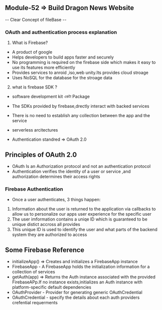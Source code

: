 ## Module-52 => Build Dragon News Website

-- Clear Concept of fileBase --

### OAuth and authentication process explanation
1. What is Firebase?
- A product of google
- Helps developers to build apps faster and securely
- No programming is required on the firebase side which makes it easy to use its features more efficiently
- Provides services to anroid ,iso,web unity.Its provides cloud stroage
- Uses NoSQL for the database for the stroage data

2. what is firebase SDK ?
- software development kit একটা Package
- The SDKs provided by firebase,drectly interact with backed services
- There is no need to establish any collection between the app and the service
- serverless arcitectures 

- Authentication standred => OAuth 2.0

## Principles of OAuth 2.0
- OAuth Is an Authorization protocol and not an authentication protocol
- Authentication verifies the identity of a user or service ,and authorization determines their access rights

### Firebase Authentication
- Once a user authenticates, 3 things happen:
1. Information about the user is returned to the application via callbacks to allow us to personalize our apps user experience for the specific user
2. The user imformation contains a uniqe ID which is guaranteed to be unique distict accross all provides
3. This unique ID is used to identify the user and what parts of the backend system they are authorized to access

## Some Firebase Reference
- initializeApp() => Creates and initializes a FirebaseApp instance
- FirebaseApp - A FirebaseApp holds the initialization information for a collection of services
- getAuth(app) => Returns the Auth instance associated with the provided FirebaseAPp.If no instance exists,initializes an Auth instance with platform-specific default dependencies
- OAuthProvider - Provider for generating generic OAuthCredential
- OAuthCredential - specify the details about each auth providers crefential requerments
